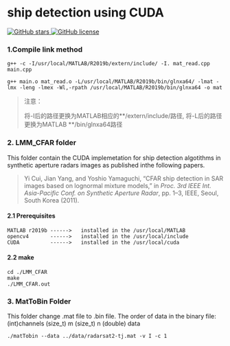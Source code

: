 # ship detection using CUDA

<p>
    <a href="https://github.com/sty16/ship-detection" target="_blank">
        <img alt="GitHub stars"src="https://img.shields.io/github/stars/sty16/ship-detection?style=social">
    </a>
    <a href="https://github.com/sty16/ship-detection/blob/master/LICENSE" target="_blank">
    <img alt="GitHub license" src="https://img.shields.io/github/license/sty16/ship-detection">
    </a>
</p>

### 1.Compile link method

```
g++ -c -I/usr/local/MATLAB/R2019b/extern/include/ -I. mat_read.cpp main.cpp
```

```
g++ main.o mat_read.o -L/usr/local/MATLAB/R2019b/bin/glnxa64/ -lmat -lmx -leng -lmex -Wl,-rpath /usr/local/MATLAB/R2019b/bin/glnxa64 -o mat
```

>注意：
>
>将-I后的路径更换为MATLAB相应的**/extern/include/路径, 将-L后的路径更换为MATLAB **/bin/glnxa64路径

### 2. LMM_CFAR folder

This folder contain the CUDA implemetation for ship detection algotithms in synthetic aperture radars images as published inthe following papers.

>Yi Cui, Jian Yang, and Yoshio Yamaguchi, “CFAR ship detection in SAR images based on lognormal mixture models,” in *Proc. 3rd IEEE Int. Asia-Pacific Conf. on Synthetic Aperture Radar*, pp. 1–3, IEEE, Seoul, South Korea (2011).

#### 2.1 Prerequisites

```
MATLAB r2019b ------>   installed in the /usr/local/MATLAB
opencv4       ------>   installed in the /usr/local/include
CUDA          ------>   installed in the /usr/local/cuda
```

#### 2.2 make

```
cd ./LMM_CFAR
make
./LMM_CFAR.out
```
### 3. MatToBin Folder
This folder change .mat file to .bin file. The order of data in the binary file: (int)channels (size_t) m (size_t) n (double) data
```
./matTobin --data ../data/radarsat2-tj.mat -v I -c 1
```



